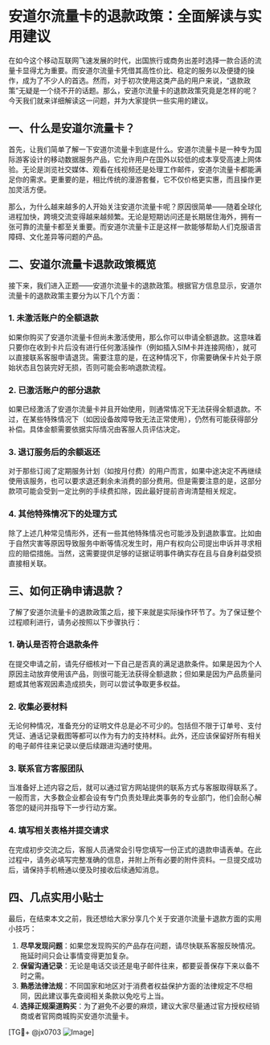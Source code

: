 # 安道尔流量卡的退款政策：全面解读与实用建议

在如今这个移动互联网飞速发展的时代，出国旅行或商务出差时选择一款合适的流量卡显得尤为重要。而安道尔流量卡凭借其高性价比、稳定的服务以及便捷的操作，成为了不少人的首选。然而，对于初次使用这类产品的用户来说，“退款政策”无疑是一个绕不开的话题。那么，安道尔流量卡的退款政策究竟是怎样的呢？今天我们就来详细解读这一问题，并为大家提供一些实用的建议。

## 一、什么是安道尔流量卡？

首先，让我们简单了解一下安道尔流量卡到底是什么。安道尔流量卡是一种专为国际游客设计的移动数据服务产品，它允许用户在国外以较低的成本享受高速上网体验。无论是浏览社交媒体、观看在线视频还是处理工作邮件，安道尔流量卡都能满足你的需求。更重要的是，相比传统的漫游套餐，它不仅价格更实惠，而且操作更加灵活方便。

那么，为什么越来越多的人开始关注安道尔流量卡呢？原因很简单——随着全球化进程加快，跨境交流变得越来越频繁。无论是短期访问还是长期居住海外，拥有一张可靠的流量卡都至关重要。而安道尔流量卡正是这样一款能够帮助人们克服语言障碍、文化差异等问题的产品。

## 二、安道尔流量卡退款政策概览

接下来，我们进入正题——安道尔流量卡的退款政策。根据官方信息显示，安道尔流量卡的退款政策主要分为以下几个方面：

### 1. 未激活账户的全额退款

如果你购买了安道尔流量卡但尚未激活使用，那么你可以申请全额退款。这意味着只要你在收到卡片后没有进行任何激活操作（例如插入SIM卡并连接网络），就可以直接联系客服申请退货。需要注意的是，在这种情况下，你需要确保卡片处于原始状态且包装完好无损，否则可能会影响退款流程。

### 2. 已激活账户的部分退款

如果已经激活了安道尔流量卡并且开始使用，则通常情况下无法获得全额退款。不过，在某些特殊情况下（如因设备故障导致无法正常使用），仍然有可能获得部分补偿。具体金额需要依据实际情况由客服人员评估决定。

### 3. 退订服务后的余额返还

对于那些订阅了定期服务计划（如按月付费）的用户而言，如果中途决定不再继续使用该服务，也可以要求退还剩余未消费的部分费用。但是需要注意的是，这部分款项可能会受到一定比例的手续费扣除，因此最好提前咨询清楚相关规定。

### 4. 其他特殊情况下的处理方式

除了上述几种常见情形外，还有一些其他特殊情况也可能涉及到退款事宜。比如由于自然灾害等原因导致服务中断等情况发生时，用户有权向公司提出申诉并寻求相应的赔偿措施。当然，这需要提供足够的证据证明事件确实存在且与自身利益受损直接相关联。

## 三、如何正确申请退款？

了解了安道尔流量卡的退款政策之后，接下来就是实际操作环节了。为了保证整个过程顺利进行，请务必按照以下步骤执行：

### 1. 确认是否符合退款条件

在提交申请之前，请先仔细核对一下自己是否真的满足退款条件。如果是因为个人原因主动放弃使用该产品，则很可能无法获得全额退款；但如果是因为产品质量问题或其他客观因素造成损失，则可以尝试争取更多权益。

### 2. 收集必要材料

无论何种情况，准备充分的证明文件总是必不可少的。包括但不限于订单号、支付凭证、通话记录截图等都可以作为有力的支持材料。此外，还应该保留好所有相关的电子邮件往来记录以便后续跟进沟通时使用。

### 3. 联系官方客服团队

当准备好上述内容之后，就可以通过官方网站提供的联系方式与客服取得联系了。一般而言，大多数企业都会设有专门负责处理此类事务的专业部门，他们会耐心解答您的疑问并指导下一步行动方案。

### 4. 填写相关表格并提交请求

在完成初步交流之后，客服人员通常会引导您填写一份正式的退款申请表单。在此过程中，请务必填写完整准确的信息，并附上所有必要的附件资料。一旦提交成功后，请保持手机畅通以便及时接收后续通知消息。

## 四、几点实用小贴士

最后，在结束本文之前，我还想给大家分享几个关于安道尔流量卡退款方面的实用小技巧：

1. **尽早发现问题**：如果您发现购买的产品存在问题，请尽快联系客服反映情况。拖延时间只会让事情变得更加复杂。
2. **保留沟通记录**：无论是电话交谈还是电子邮件往来，都要妥善保存下来以备不时之需。
3. **熟悉法律法规**：不同国家和地区对于消费者权益保护方面的法律规定不尽相同，因此建议事先查阅相关条款以免吃亏上当。
4. **选择正规渠道购买**：为了避免不必要的麻烦，建议大家尽量通过官方授权经销商或者官网商城购买安道尔流量卡。

[TG💪+ @jx0703 ![Image](https://github.com/user-attachments/assets/dbca1d08-cadb-493c-b0ec-ad6f7a83f270)]